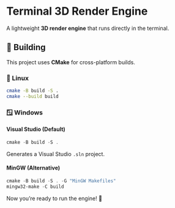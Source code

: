 # Terminal 3D Render Engine

A lightweight **3D render engine** that runs directly in the terminal.

## 🔧 Building

This project uses **CMake** for cross-platform builds.

### 🐧 Linux

```sh
cmake -B build -S .
cmake --build build
```

### 🪟 Windows

#### **Visual Studio (Default)**

```powershell
cmake -B build -S .
```
Generates a Visual Studio `.sln` project.

#### **MinGW (Alternative)**

```powershell
cmake -B build -S . -G "MinGW Makefiles"
mingw32-make -C build
```

Now you’re ready to run the engine! 🚀

